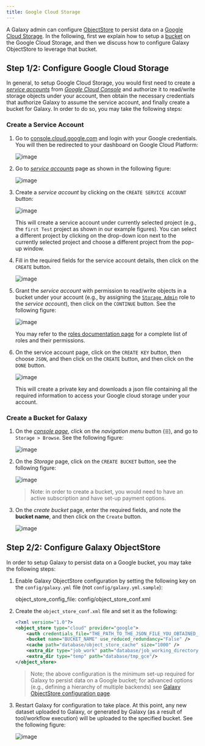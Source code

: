 ```yaml
---
title: Google Cloud Storage
---
```


A Galaxy admin can configure [ObjectStore](/admin/objectstore/) to
persist data on a [Google Cloud Storage](https://cloud.google.com/storage/).
In the following, first we explain how to setup a [bucket](https://cloud.google.com/storage/docs/key-terms#buckets)
on the Google Cloud Storage, and then we discuss how to configure Galaxy
ObjectStore to leverage that bucket.

## Step 1/2: Configure Google Cloud Storage

In general, to setup Google Cloud Storage, you would first need to create
a _[service accounts](https://cloud.google.com/compute/docs/access/service-accounts)_
from _[Google Cloud Console](https://console.cloud.google.com)_ and authorize it to read/write
storage objects under your account, then obtain the necessary credentials that
authorize Galaxy to assume the service account, and finally create a bucket for Galaxy.
In order to do so, you may take the following steps:

### Create a Service Account

1. Go to [console.cloud.google.com](https://console.cloud.google.com) and login
with your Google credentials. You will then be redirected to your dashboard
on Google Cloud Platform:

    ![image](/admin/objectstore/gce/01.png)

2. Go to _[service accounts](https://cloud.google.com/compute/docs/access/service-accounts)_
page as shown in the following figure:

    ![image](/admin/objectstore/gce/02.png)

3. Create a _service account_ by clicking on the `CREATE SERVICE ACCOUNT` button:

    ![image](/admin/objectstore/gce/03.png)

    This will create a service account under currently selected project (e.g.,
    the `first Test` project as shown in our example figures). You can select a
    different project by clicking on the drop-down icon next to the currently
    selected project and choose a different project from the pop-up window.

4. Fill in the required fields for the service account details, then
click on the `CREATE` button.

    ![image](/admin/objectstore/gce/04.png)

5. Grant the _service account_ with permission to read/write
objects in a bucket under your account (e.g., by assigning the
[`Storage Admin`](https://cloud.google.com/iam/docs/understanding-roles#storage-roles)
role to the _service account_), then click on the `CONTINUE` button.
See the following figure:

    ![image](/admin/objectstore/gce/05.png)

    You may refer to the [roles documentation page](https://cloud.google.com/iam/docs/understanding-roles)
    for a complete list of roles and their permissions.

6. On the service account page, click on the `CREATE KEY` button,
then choose `JSON`, and then click on the `CREATE` button, and then
click on the `DONE` button.

    ![image](/admin/objectstore/gce/06.png)

    This will create a private key and downloads a json file containing all the
    required information to access your Google cloud storage under your account.

### Create a Bucket for Galaxy

1. On the [_console page_](https://console.cloud.google.com/), click on the _navigation menu_
button (`☰`), and go to `Storage > Browse`. See the following figure:

    ![image](/admin/objectstore/gce/07.png)

2. On the _Storage_ page, click on the `CREATE BUCKET` button, see the following
figure:

    ![image](/admin/objectstore/gce/08.png)

    > Note: in order to create a bucket, you would need to have an active subscription
    and have set-up payment options.

3. On the _create bucket_ page, enter the required fields, and note the **bucket name**,
and then click on the `Create` button.

    ![image](/admin/objectstore/gce/09.png)

## Step 2/2: Configure Galaxy ObjectStore

In order to setup Galaxy to persist data on a Google bucket, you may take the
following steps:

1. Enable Galaxy ObjectStore configuration by setting the following key
on the `config/galaxy.yml` file (not `config/galaxy.yml.sample`):

    object_store_config_file: config/object_store_conf.xml

2. Create the `object_store_conf.xml` file and set it as the following:

    ```xml
    <?xml version="1.0"?>
    <object_store type="cloud" provider="google">
        <auth credentials_file="THE_PATH_TO_THE_JSON_FILE_YOU_OBTAINED_FROM_GOOGLE" />
        <bucket name="BUCKET_NAME" use_reduced_redundancy="False" />
        <cache path="database/object_store_cache" size="1000" />
        <extra_dir type="job_work" path="database/job_working_directory_gce"/>
        <extra_dir type="temp" path="database/tmp_gce"/>
    </object_store>
    ```

    > Note; the above configuration is the minimum set-up required for Galaxy
    to persist data on a Google bucket; for advanced options (e.g., defining a
    hierarchy of multiple backends) see
    [Galaxy ObjectStore configuration page](/admin/objectstore/).

3. Restart Galaxy for configuration to take place. At this point, any new dataset
uploaded to Galaxy, or generated by Galaxy (as a result of tool/workflow execution)
will be uploaded to the specified bucket. See the following figure:

    ![image](/admin/objectstore/gce/10.png)
